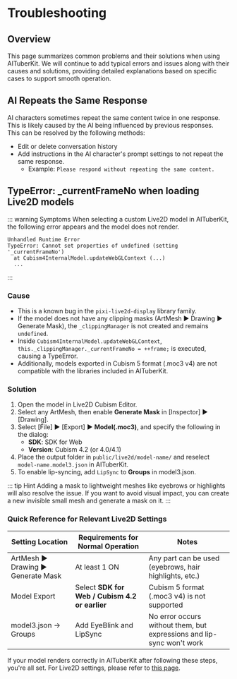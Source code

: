 # Troubleshooting

## Overview

This page summarizes common problems and their solutions when using AITuberKit. We will continue to add typical errors and issues along with their causes and solutions, providing detailed explanations based on specific cases to support smooth operation.

## AI Repeats the Same Response

AI characters sometimes repeat the same content twice in one response. This is likely caused by the AI being influenced by previous responses.<br>
This can be resolved by the following methods:

- Edit or delete conversation history
- Add instructions in the AI character's prompt settings to not repeat the same response.
  - Example: `Please respond without repeating the same content.`

## TypeError: \_currentFrameNo when loading Live2D models

::: warning Symptoms
When selecting a custom Live2D model in AITuberKit, the following error appears and the model does not render.

```text
Unhandled Runtime Error
TypeError: Cannot set properties of undefined (setting '_currentFrameNo')
  at Cubism4InternalModel.updateWebGLContext (...)
  ...
```

:::

### Cause

- This is a known bug in the `pixi-live2d-display` library family.
- If the model does not have any clipping masks (ArtMesh ▶ Drawing ▶ Generate Mask), the `_clippingManager` is not created and remains `undefined`.
- Inside `Cubism4InternalModel.updateWebGLContext`, `this._clippingManager._currentFrameNo = ++frame;` is executed, causing a TypeError.
- Additionally, models exported in Cubism 5 format (.moc3 v4) are not compatible with the libraries included in AITuberKit.

### Solution

1. Open the model in Live2D Cubism Editor.
2. Select any ArtMesh, then enable **Generate Mask** in [Inspector] ▶ [Drawing].
3. Select [File] ▶ [Export] ▶ **Model(.moc3)**, and specify the following in the dialog:
   - **SDK**: SDK for Web
   - **Version**: Cubism 4.2 (or 4.0/4.1)
4. Place the output folder in `public/live2d/model-name/` and reselect `model-name.model3.json` in AITuberKit.
5. To enable lip-syncing, add `LipSync` to **Groups** in model3.json.

::: tip Hint
Adding a mask to lightweight meshes like eyebrows or highlights will also resolve the issue. If you want to avoid visual impact, you can create a new invisible small mesh and generate a mask on it.
:::

### Quick Reference for Relevant Live2D Settings

| Setting Location                    | Requirements for Normal Operation              | Notes                                                                 |
| ----------------------------------- | ---------------------------------------------- | --------------------------------------------------------------------- |
| ArtMesh ▶ Drawing ▶ Generate Mask | At least 1 ON                                  | Any part can be used (eyebrows, hair highlights, etc.)                |
| Model Export                        | Select **SDK for Web / Cubism 4.2 or earlier** | Cubism 5 format (.moc3 v4) is not supported                           |
| model3.json → Groups                | Add EyeBlink and LipSync                       | No error occurs without them, but expressions and lip-sync won't work |

If your model renders correctly in AITuberKit after following these steps, you're all set.
For Live2D settings, please refer to [this page](character/live2d.md).
